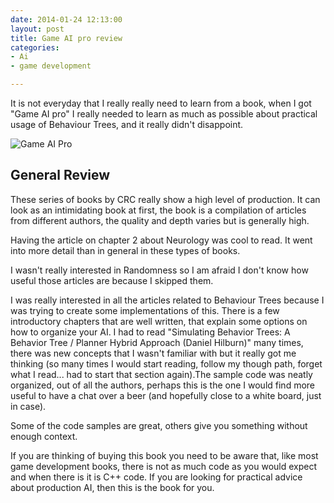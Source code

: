 ```yaml
---
date: 2014-01-24 12:13:00
layout: post
title: Game AI pro review
categories:
- Ai 
- game development

---
```


It is not everyday that I really really need to learn from a book, when I got "Game AI pro" I really needed to learn as much as possible about practical usage of Behaviour Trees, and it really didn't disappoint.

![Game AI Pro](http://www.gameaipro.com/images/books/gameaipro_large.jpg)

## General Review

These series of books by CRC really show a high level of production.
It can look as an intimidating book at first, the book is a compilation of articles from different authors, the quality and depth varies but is generally high.

Having the article on chapter 2 about Neurology was cool to read. It went into more detail than in general in these types of books.

I wasn't really interested in Randomness so I am afraid I don't know how useful those articles are because I skipped them.

I was really interested in all the articles related to Behaviour Trees because I was trying to create some implementations of this. There is a few introductory chapters that are well written, that explain some options on how to organize your AI. I had to read "Simulating Behavior Trees: A Behavior Tree / Planner Hybrid Approach (Daniel Hilburn)" many times, there was new concepts that I wasn't familiar with but it really got me thinking (so many times I would start reading, follow my though path, forget what I read... had to start that section again).The sample code was neatly organized, out of all the authors, perhaps this is the one I would find more useful to have a chat over a beer (and hopefully close to a white board, just in case).

Some of the code samples are great, others give you something without enough context.

If you are thinking of buying this book you need to be aware that, like most game development books, there is not as much code as you would expect and when there is it is C++ code.
If you are looking for practical advice about production AI, then this is the book for you.

